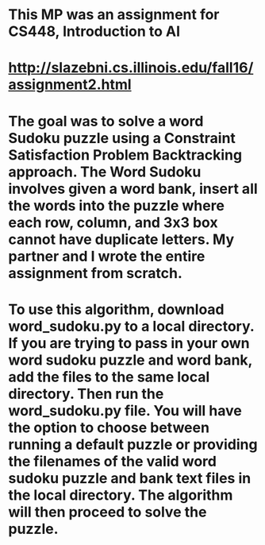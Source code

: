 # This MP was an assignment for CS448, Introduction to AI
# 	http://slazebni.cs.illinois.edu/fall16/assignment2.html
#
# The goal was to solve a word Sudoku puzzle using a Constraint Satisfaction Problem Backtracking approach. The Word Sudoku involves given a word bank, insert all the words into the puzzle where each row, column, and 3x3 box cannot have duplicate letters. My partner and I wrote the entire assignment from scratch.

# To use this algorithm, download word_sudoku.py to a local directory. If you are trying to pass in your own word sudoku puzzle and word bank, add the files to the same local directory. Then run the word_sudoku.py file. You will have the option to choose between running a default puzzle or providing the filenames of the valid word sudoku puzzle and bank text files in the local directory. The algorithm will then proceed to solve the puzzle.
